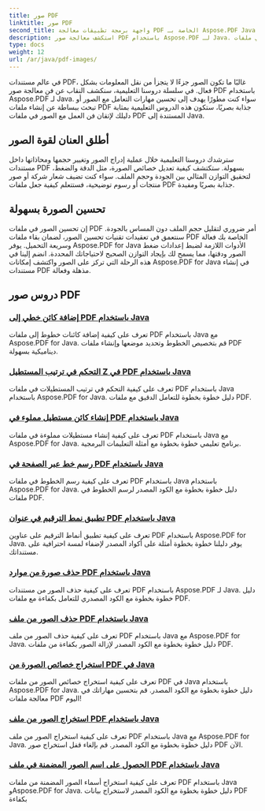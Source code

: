 ```yaml
---
title: صور PDF
linktitle: صور PDF
second_title: واجهة برمجة تطبيقات معالجة PDF الخاصة بـ Aspose.PDF Java
description: استكشف معالجة صور PDF باستخدام Aspose.PDF لـ Java. تعلم كيفية إدراج الصور وتعديلها وتحسينها في ملفات PDF بسهولة.
type: docs
weight: 12
url: /ar/java/pdf-images/
---
```


في عالم مستندات PDF، غالبًا ما تكون الصور جزءًا لا يتجزأ من نقل المعلومات بشكل فعال. في سلسلة دروسنا التعليمية، سنكشف النقاب عن فن معالجة صور PDF باستخدام Aspose.PDF لـ Java. سواء كنت مطورًا يهدف إلى تحسين مهارات التعامل مع الصور أو تبحث ببساطة عن إنشاء ملفات PDF جذابة بصريًا، ستكون هذه الدروس التعليمية بمثابة دليلك لإتقان فن العمل مع الصور في ملفات PDF المستندة إلى Java.

## أطلق العنان لقوة الصور

سترشدك دروسنا التعليمية خلال عملية إدراج الصور وتغيير حجمها ومحاذاتها داخل مستندات PDF بسهولة. ستكتشف كيفية تعديل خصائص الصورة، مثل الدقة والضغط، لتحقيق التوازن المثالي بين الجودة وحجم الملف. سواء كنت تضيف شعار شركة أو صور منتجات أو رسوم توضيحية، فستتعلم كيفية جعل ملفات PDF جذابة بصريًا ومفيدة.

## تحسين الصورة بسهولة

إن تحسين الصور في ملفات PDF أمر ضروري لتقليل حجم الملف دون المساس بالجودة. سنتعمق في تعقيدات تقنيات تحسين الصور، لضمان بقاء ملفات PDF الخاصة بك فعالة وسريعة التحميل. يوفر Aspose.PDF for Java الأدوات اللازمة لضبط إعدادات ضغط الصور ودقتها، مما يسمح لك بإيجاد التوازن الصحيح لاحتياجاتك المحددة. انضم إلينا في هذه الرحلة التي تركز على الصور واكتشف إمكانات Aspose.PDF for Java في إنشاء مستندات PDF مذهلة وفعالة.

## دروس صور PDF
### [إضافة كائن خطي إلى PDF باستخدام Java](./add-line-object-to-pdf-using-java/)
تعرف على كيفية إضافة كائنات خطوط إلى ملفات PDF باستخدام Java مع Aspose.PDF for Java. قم بتخصيص الخطوط وتحديد موضعها وإنشاء ملفات PDF ديناميكية بسهولة.
### [التحكم في ترتيب المستطيل Z في PDF باستخدام Java](./controlling-z-order-of-rectangle-in-pdf-with-java/)
تعرف على كيفية التحكم في ترتيب المستطيلات في ملفات PDF باستخدام Java باستخدام Aspose.PDF for Java. دليل خطوة بخطوة للتعامل الدقيق مع ملفات PDF.
### [إنشاء كائن مستطيل مملوء في PDF باستخدام Java](./create-filled-rectangle-object-in-pdf-using-java/)
تعرف على كيفية إنشاء مستطيلات مملوءة في ملفات PDF باستخدام Java مع Aspose.PDF for Java. برنامج تعليمي خطوة بخطوة مع أمثلة التعليمات البرمجية.
### [رسم خط عبر الصفحة في PDF باستخدام Java](./drawing-line-across-the-page-in-pdf-with-java/)
تعرف على كيفية رسم الخطوط في ملفات PDF باستخدام Java باستخدام Aspose.PDF for Java. دليل خطوة بخطوة مع الكود المصدر لرسم الخطوط في ملفات PDF.
### [تطبيق نمط الترقيم في عنوان PDF باستخدام Java](./apply-numbering-style-in-heading-of-pdf-using-java/)
تعرف على كيفية تطبيق أنماط الترقيم على عناوين PDF باستخدام Aspose.PDF for Java. يوفر دليلنا خطوة بخطوة أمثلة على أكواد المصدر لإضفاء لمسة احترافية على مستنداتك.
### [حذف صورة من موارد PDF باستخدام Java](./delete-image-from-pdf-resources-using-java/)
تعرف على كيفية حذف الصور من مستندات PDF باستخدام Aspose.PDF لـ Java. دليل خطوة بخطوة مع الكود المصدري للتعامل بكفاءة مع ملفات PDF.
### [حذف الصور من ملف PDF باستخدام Java](./delete-images-from-pdf-file-using-java/)
تعرف على كيفية حذف الصور من ملف PDF باستخدام Java مع Aspose.PDF for Java. دليل خطوة بخطوة مع الكود المصدر لإزالة الصور بكفاءة من ملفات PDF.
### [استخراج خصائص الصورة من PDF في Java](./extract-image-properties-from-pdf-in-java/)
تعرف على كيفية استخراج خصائص الصور من ملفات PDF في Java باستخدام Aspose.PDF for Java. دليل خطوة بخطوة مع الكود المصدر. قم بتحسين مهاراتك في معالجة ملفات PDF اليوم!
### [استخراج الصور من ملف PDF باستخدام Java](./extract-images-from-pdf-file-using-java/)
تعرف على كيفية استخراج الصور من ملف PDF باستخدام Java مع Aspose.PDF for Java. دليل خطوة بخطوة مع الكود المصدر. قم بإلغاء قفل استخراج صور PDF الآن.
### [الحصول على اسم الصور المضمنة في ملف PDF باستخدام Java](./get-name-of-images-embedded-in-pdf-file-using-java/)
تعرف على كيفية استخراج أسماء الصور المضمنة من ملفات PDF باستخدام Java وAspose.PDF for Java. دليل خطوة بخطوة مع الكود المصدر لاستخراج بيانات PDF بكفاءة
